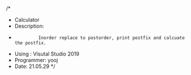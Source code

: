 /*
 * Calculator
 * Description:
 *				Inorder replace to postorder, print postfix and calcuate the postfix.
 * Using : Visutal Studio 2019
 * Programmer: yooj
 * Date: 21.05.29
 */